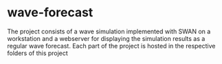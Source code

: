 # wave-forecast
The project consists of a wave simulation implemented with SWAN on a workstation and a webserver for displaying the simulation results as a regular wave forecast.
Each part of the project is hosted in the respective folders of this project

